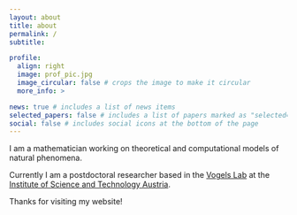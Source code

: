 ```yaml
---
layout: about
title: about
permalink: /
subtitle: 

profile:
  align: right
  image: prof_pic.jpg
  image_circular: false # crops the image to make it circular
  more_info: >

news: true # includes a list of news items
selected_papers: false # includes a list of papers marked as "selected={true}"
social: false # includes social icons at the bottom of the page
---
```


I am a mathematician working on theoretical and computational models of natural phenomena.

Currently I am a postdoctoral researcher based in the [Vogels Lab](https://ista.ac.at/en/research/vogels-group/) at the [Institute of Science and Technology Austria](https://ista.ac.at). 

Thanks for visiting my website!
